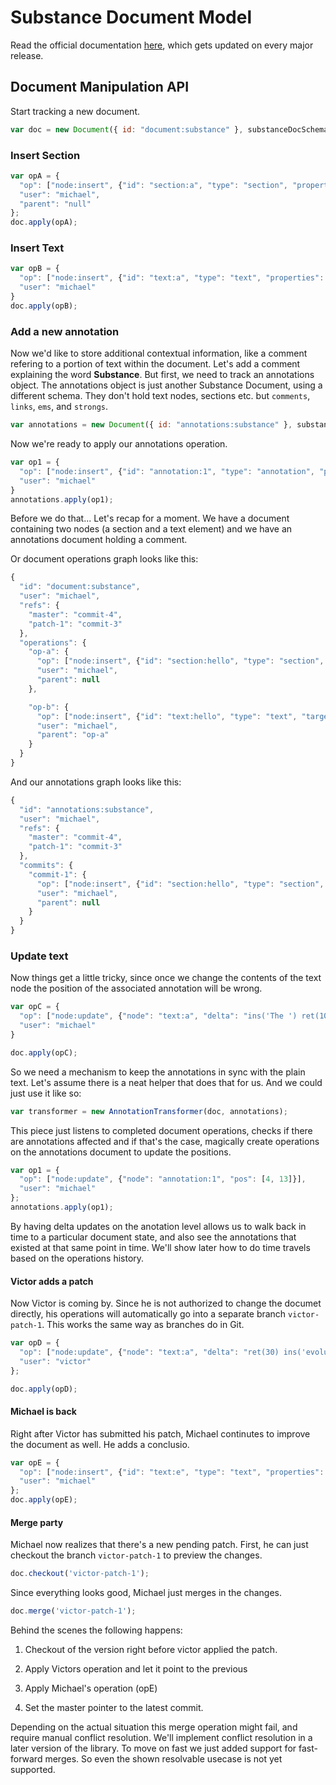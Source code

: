 # Substance Document Model

Read the official documentation [here](http://interior.substance.io/modules/document.html), which gets updated on every major release.

## Document Manipulation API

Start tracking a new document.

```js
var doc = new Document({ id: "document:substance" }, substanceDocSchema);
```

### Insert Section

```js
var opA = {
  "op": ["node:insert", {"id": "section:a", "type": "section", "properties": {"name": "Substance Document Model"}}],
  "user": "michael",
  "parent": "null"
};
doc.apply(opA);
```

### Insert Text

```js
var opB = {
  "op": ["node:insert", {"id": "text:a", "type": "text", "properties": {"content": "Substance Document Model is a generic format for representing documents including their history."}}],
  "user": "michael"
}
doc.apply(opB);
```

### Add a new annotation

Now we'd like to store additional contextual information, like a comment refering to a portion of text within the document. Let's add a comment explaining the word **Substance**. But first, we need to track an annotations object. The annotations object is just another Substance Document, using a different schema. They don't hold text nodes, sections etc. but `comments`, `links`, `ems`, and `strongs`.

```js
var annotations = new Document({ id: "annotations:substance" }, substanceAnnotationSchema);
```

Now we're ready to apply our annotations operation.

```js
var op1 = {
  "op": ["node:insert", {"id": "annotation:1", "type": "annotation", "pos": [0, 9], properties": {"content": "The Substance Document Model is a generic format for representing documents including their history."}}],
  "user": "michael"
}
annotations.apply(op1);
```

Before we do that... Let's recap for a moment. We have a document containing two nodes (a section and a text element) and we have an annotations document holding a comment.

Or document operations graph looks like this:

```js
{
  "id": "document:substance",
  "user": "michael",
  "refs": {
    "master": "commit-4",
    "patch-1": "commit-3"
  },
  "operations": {
    "op-a": {
      "op": ["node:insert", {"id": "section:hello", "type": "section", "properties": {"name": "Hello?"}}],
      "user": "michael",
      "parent": null
    },

    "op-b": {
      "op": ["node:insert", {"id": "text:hello", "type": "text", "target": "section:hello", "properties": {"content": "Hello there."}}],
      "user": "michael",
      "parent": "op-a"
    }
  }
}
```

And our annotations graph looks like this:

```js
{
  "id": "annotations:substance",
  "user": "michael",
  "refs": {
    "master": "commit-4",
    "patch-1": "commit-3"
  },
  "commits": {
    "commit-1": {
      "op": ["node:insert", {"id": "section:hello", "type": "section", "properties": {"name": "Hello?"}}],
      "user": "michael",
      "parent": null
    }
  }
}
```

### Update text

Now things get a little tricky, since once we change the contents of the text node the position of the associated annotation will be wrong.

```js
var opC = {
  "op": ["node:update", {"node": "text:a", "delta": "ins('The ') ret(100)"}],
  "user": "michael"
}

doc.apply(opC);
```

So we need a mechanism to keep the annotations in sync with the plain text. Let's assume there is a neat helper that does that for us. And we could just use it like so:

```js
var transformer = new AnnotationTransformer(doc, annotations);
```

This piece just listens to completed document operations, checks if there are annotations affected and if that's the case, magically create operations on the annotations document to update the positions. 

```js
var op1 = {
  "op": ["node:update", {"node": "annotation:1", "pos": [4, 13]}],
  "user": "michael"
};
annotations.apply(op1);
```

By having delta updates on the anotation level allows us to walk back in time to a particular document state, and also see the annotations that existed at that same point in time. We'll show later how to do time travels based on the operations history.

#### Victor adds a patch

Now Victor is coming by. Since he is not authorized to change the documet directly, his operations will automatically go into a separate branch `victor-patch-1`. This works the same way as branches do in Git.

```js
var opD = {
  "op": ["node:update", {"node": "text:a", "delta": "ret(30) ins('evolutionary') ret(100)"}],
  "user": "victor"
};

doc.apply(opD);
```

#### Michael is back

Right after Victor has submitted his patch, Michael continutes to improve the document as well. He adds a conclusio.


```js
var opE = {
  "op": ["node:insert", {"id": "text:e", "type": "text", "properties": {"content": "The end."}}],
  "user": "michael"
};
doc.apply(opE);
```


#### Merge party

Michael now realizes that there's a new pending patch. First, he can just checkout the branch `victor-patch-1` to preview the changes. 

```js
doc.checkout('victor-patch-1');
```

Since everything looks good, Michael just merges in the changes.

```js
doc.merge('victor-patch-1');
```

Behind the scenes the following happens:

1. Checkout of the version right before victor applied the patch.

2. Apply Victors operation and let it point to the previous 

3. Apply Michael's operation (opE)

4. Set the master pointer to the latest commit.

Depending on the actual situation this merge operation might fail, and require manual conflict resolution. We'll implement conflict resolution in a later version of the library. To move on fast we just added support for fast-forward merges. So even the shown resolvable usecase is not yet supported.

